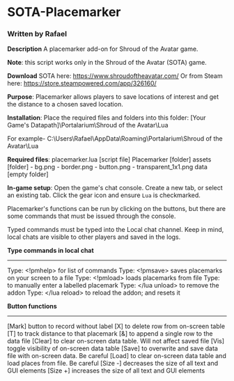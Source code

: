 # SOTA-Placemarker
### Written by Rafael
<b>Description</b>
A placemarker add-on for Shroud of the Avatar game.

<b>Note</b>: this script works only in the Shroud of the Avatar (SOTA) game.

<b>Download</b> SOTA here: https://www.shroudoftheavatar.com/
Or from Steam here: https://store.steampowered.com/app/326160/

<b>Purpose</b>:
Placemarker allows players to save locations of interest and get the distance to a chosen saved location.

<b>Installation</b>:
Place the required files and folders into this folder:
[Your Game's Datapath]\Portalarium\Shroud of the Avatar\Lua

For example-
C:\Users\Rafael\AppData\Roaming\Portalarium\Shroud of the Avatar\Lua

<b>Required files</b>:
placemarker.lua [script file]
Placemarker [folder]
    assets [folder]
        - bg.png
        - border.png
        - button.png
        - transparent_1x1.png
    data [empty folder]

<b>In-game setup</b>:
Open the game's chat console.
Create a new tab, or select an existing tab.
Click the gear icon and ensure `Lua` is checkmarked.

Placemarker's functions can be run by clicking on the buttons, but there are some commands that must be issued through the console.

Typed commands must be typed into the Local chat channel. Keep in mind, local chats are visible to other players and saved in the logs.

<b>Type commands in local chat</b>
- - -
Type: <!pmhelp> for list of commands
Type: <!pmsave> saves placemarks on your screen to a file
Type: <!pmload> loads placemarks from file
Type: <!mark some label> to manually enter a labelled placemark
Type: </lua unload> to remove the addon
Type: </lua reload> to reload the addon; and resets it
  
<b>Button functions</b>
- - -
[Mark] button to record without label
[X] to delete row from on-screen table
[T] to track distance to that placemark
[&] to append a single row to the data file
[Clear] to clear on-screen data table. Will not affect saved file
[Vis] toggle visibility of on-screen data table
[Save] to overwrite and save data file with on-screen data. Be careful
[Load] to clear on-screen data table and load places from file. Be careful
[Size -] decreases the size of all text and GUI elements
[Size +] increases the size of all text and GUI elements

